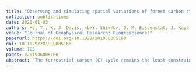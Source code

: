 ```yaml
---
title: "Observing and simulating spatial variations of forest carbon stocks in complex terrain"
collection: publications
date: 2020-01-03
authors: He, Y., K. J. Davis, <b>Y. Shi</b>, D. M. Eissenstat, J. Kaye, and M. Kaye
venue: "Journal of Geophysical Research: Biogeosciences"
paperurl: https://doi.org/10.1029/2019JG005160
doi: 10.1029/2019JG005160
volume: 125
pages: e2019JG005160
abstract: "The terrestrial carbon (C) cycle remains the least constrained component in the global C cycle, partly due to the difficulty of quantifying C sources and sinks in complex terrain. In this paper, we used observations at the Shale Hills Critical Zone Observatory and a biogeochemistry model, Biome‐BGC, to study the spatial distribution of C stocks and fluxes in a first‐order watershed. The model simulated the average C pools and fluxes in the watershed after constraining three model parameters with observations. The model was able to generate the observed spatial patterns of C pools in the watershed, with higher biomass and soil C in the valley and lower values on the ridgetop, though the model underestimated the ridgetop to valley differences. We examined the simulated effect of four environmental factors, soil moisture, soil temperature, nitrogen (N) availability and solar radiation, on the spatial distribution of C pools. Among these factors, soil water and N availability coupled together dominate the spatial distribution of aboveground biomass. Soil water was the most important factor controlling soil C. These results are highly sensitive to van Genuchten parameters, which describe the soil water retention curve. This study highlights the importance of the hydrologic system in describing within‐watershed structure in terrestrial C stocks."
---
```

